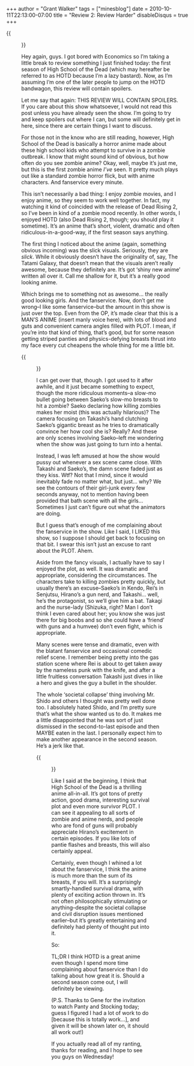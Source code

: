 +++
author = "Grant Walker"
tags = ["minesblog"]
date = 2010-10-11T22:13:00-07:00
title = "Review 2: Review Harder"
disableDisqus = true
+++

{{<figure src="assets/hotd01.jpg" alt="HOTD" caption="High School of the Dead" width="573" height="300">}}

Hey again, guys. I got bored with Economics so I’m taking a little break to review something I just finished today: the first season of High School of the Dead (which may hereafter be referred to as HOTD because I’m a lazy bastard). Now, as I’m assuming I’m one of the later people to jump on the HOTD bandwagon, this review will contain spoilers.

Let me say that again: THIS REVIEW WILL CONTAIN SPOILERS. If you care about this show whatsoever, I would not read this post unless you have already seen the show. I’m going to try and keep spoilers out where I can, but some will definitely get in here, since there are certain things I want to discuss.

<!--more-->

For those not in the know who are still reading, however, High School of the Dead is basically a horror anime made about these high school kids who attempt to survive in a zombie outbreak. I know that might sound kind of obvious, but how often do you see zombie anime? Okay, well, maybe it’s just me, but this is the first zombie anime _I’ve_ seen. It pretty much plays out like a standard zombie horror flick, but with anime characters. And fanservice every minute.

This isn’t necessarily a bad thing: I enjoy zombie movies, and I enjoy anime, so they seem to work well together. In fact, my watching it kind of coincided with the release of Dead Rising 2, so I’ve been in kind of a zombie mood recently. In other words, I enjoyed HOTD (also Dead Rising 2, though; you should play it sometime). It’s an anime that’s short, violent, dramatic and often ridiculous-in-a-good-way, if the first season says anything.

The first thing I noticed about the anime (again, something obvious incoming) was the slick visuals. Seriously, they are _slick_. While it obviously doesn’t have the originality of, say, The Tatami Galaxy, that doesn’t mean that the visuals aren’t really awesome, because they definitely are. It’s got ‘shiny new anime’ written all over it. Call me shallow for it, but it’s a really good looking anime.

Which brings me to something not as awesome… the really good looking girls. And the fanservice. Now, don’t get me wrong–I like some fanservice–but the amount in this show is just over the top. Even from the OP, it’s made clear that this is a MAN’S ANIME (insert manly voice here), with lots of blood and guts and convenient camera angles filled with PLOT. I mean, if you’re into that kind of thing, that’s good, but for some reason getting striped panties and physics-defying breasts thrust into my face every cut cheapens the whole thing for me a little bit.

{{<figure src="http://t2.gstatic.com/images?q=tbn:lvg-W6gQw-jCWM:http://breakingtheboundary.com/wp-content/uploads/2010/07/Highschool-of-the-Dead.jpg&t=1" caption="This is how HOTD spells PLOT." width="188" height="268">}}

I can get over that, though. I got used to it after awhile, and it just became something to expect, though the more ridiculous moments–a slow-mo bullet going between Saeko’s slow-mo breasts to hit a zombie? Saeko declaring how killing zombies makes her moist (this was actually hilarious)? The camera focusing on Takashi’s hand clutching Saeko’s gigantic breast as he tries to dramatically convince her how cool she is? Really? And these are only scenes involving Saeko–left me wondering when the show was just going to turn into a hentai.

Instead, I was left amused at how the show would pussy out whenever a sex scene came close. With Takashi and Saeko’s, the damn scene faded just as they kiss. Wtf? Not that I mind, since it would inevitably fade no matter what, but just… why? We see the contours of their girl-junk every few seconds anyway, not to mention having been provided that bath scene with all the girls… Sometimes I just can’t figure out what the animators are doing.

But I guess that’s enough of me complaining about the fanservice in the show. Like I said, I LIKED this show, so I suppose I should get back to focusing on that bit. I swear this isn’t just an excuse to rant about the PLOT. Ahem.

Aside from the fancy visuals, I actually have to say I enjoyed the plot, as well. It was dramatic and appropriate, considering the circumstances. The characters take to killing zombies pretty quickly, but usually there’s an excuse–Saeko’s in Kendo, Rei’s in Senjutsu, Hirano’s a gun nerd, and Takashi… well, he’s the protagonist, so we’ll give him a bat. Takagi and the nurse-lady (Shizuka, right? Man I don’t think I even cared about her; you know she was just there for big boobs and so she could have a ‘friend’ with guns and a humvee) don’t even fight, which is appropriate.

Many scenes were tense and dramatic, even with the blatant fanservice and occasional comedic relief scene. I remember being pretty into the gas station scene where Rei is about to get taken away by the nameless punk with the knife, and after a little fruitless conversation Takashi just dives in like a hero and gives the guy a bullet in the shoulder.

The whole ‘societal collapse’ thing involving Mr. Shido and others I thought was pretty well done too. I absolutely hated Shido, and I’m pretty sure that’s what the show wanted us to do. It makes me a little disappointed that he was sort of just dismissed in the second-to-last episode and then MAYBE eaten in the last. I personally expect him to make another appearance in the second season. He’s a jerk like that.

{{<figure src="assets/HighSchooloftheDeadepisode510.jpg" caption="Mr. Shido, being a tool." width="297" height="169">}}

Like I said at the beginning, I think that High School of the Dead is a thrilling anime all-in-all. It’s got tons of pretty action, good drama, interesting survival plot and even more survivor PLOT. I can see it appealing to all sorts of zombie and anime nerds, and people who are fond of guns will probably appreciate Hirano’s excitement in certain episodes. If you like lots of pantie flashes and breasts, this will also certainly appeal.

Certainly, even though I whined a lot about the fanservice, I think the anime is much more than the sum of its breasts, if you will. It’s a surprisingly smartly-handled survival drama, with plenty of exciting action thrown in. It’s not often philosophically stimulating or anything–despite the societal collapse and civil disruption issues mentioned earlier–but it’s greatly entertaining and definitely had plenty of thought put into it.

So:

TL;DR I think HOTD is a great anime even though I spend more time complaining about fanservice than I do talking about how great it is. Should a second season come out, I will definitely be viewing.

(P.S. Thanks to Gene for the invitation to watch Panty and Stocking today; guess I figured I had a lot of work to do [because this is totally work...], and given it will be shown later on, it should all work out!)

If you actually read all of my ranting, thanks for reading, and I hope to see you guys on Wednesday!
